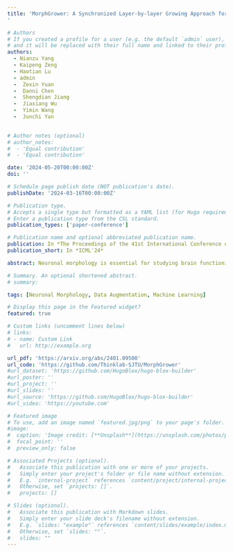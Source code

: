 ```yaml
---
title: 'MorphGrower: A Synchronized Layer-by-layer Growing Approach for Plausible Neuronal Morphology Generation
'

# Authors
# If you created a profile for a user (e.g. the default `admin` user), write the username (folder name) here
# and it will be replaced with their full name and linked to their profile.
authors:
  - Nianzu Yang
  - Kaipeng Zeng
  - Haotian Lu
  - admin
  -  Zexin Yuan
  -  Danni Chen
  -  Shengdian Jiang
  -  Jiaxiang Wu
  -  Yimin Wang
  -  Junchi Yan
  

# Author notes (optional)
# author_notes:
#  - 'Equal contribution'
#  - 'Equal contribution'

date: '2024-05-20T00:00:00Z'
doi: ''

# Schedule page publish date (NOT publication's date).
publishDate: '2024-03-16T00:00:00Z'

# Publication type.
# Accepts a single type but formatted as a YAML list (for Hugo requirements).
# Enter a publication type from the CSL standard.
publication_types: ['paper-conference']

# Publication name and optional abbreviated publication name.
publication: In *The Proceedings of the 41st International Conference on Machine Learning*
publication_short: In *ICML'24*

abstract: Neuronal morphology is essential for studying brain functioning and understanding neurodegenerative disorders. As acquiring real-world morphology data is expensive, computational approaches for morphology generation have been studied. Traditional methods heavily rely on expert-set rules and parameter tuning, making it difficult to generalize across different types of morphologies. Recently, MorphVAE was introduced as the sole learning-based method, but its generated morphologies lack plausibility, i.e., they do not appear realistic enough and most of the generated samples are topologically invalid. To fill this gap, this paper proposes **MorphGrower**, which mimicks the neuron natural growth mechanism for generation. Specifically, MorphGrower generates morphologies layer by layer, with each subsequent layer conditioned on the previously generated structure. During each layer generation, MorphGrower utilizes a pair of sibling branches as the basic generation block and generates branch pairs synchronously. This approach ensures topological validity and allows for fine-grained generation, thereby enhancing the realism of the final generated morphologies. Results on four real-world datasets demonstrate that MorphGrower outperforms MorphVAE by a notable margin. Importantly, the electrophysiological response simulation demonstrates the plausibility of our generated samples from a neuroscience perspective. Our code is available at https://github.com/Thinklab-SJTU/MorphGrower.

# Summary. An optional shortened abstract.
# summary: 

tags: [Neuronal Morphology, Data Augmentation, Machine Learning]

# Display this page in the Featured widget?
featured: true

# Custom links (uncomment lines below)
# links:
# - name: Custom Link
#   url: http://example.org

url_pdf: 'https://arxiv.org/abs/2401.09500'
url_code: 'https://github.com/Thinklab-SJTU/MorphGrower'
#url_dataset: 'https://github.com/HugoBlox/hugo-blox-builder'
#url_poster: ''
#url_project: ''
#url_slides: ''
#url_source: 'https://github.com/HugoBlox/hugo-blox-builder'
#url_video: 'https://youtube.com'

# Featured image
# To use, add an image named `featured.jpg/png` to your page's folder.
#image:
#  caption: 'Image credit: [**Unsplash**](https://unsplash.com/photos/pLCdAaMFLTE)'
#  focal_point: ''
#  preview_only: false

# Associated Projects (optional).
#   Associate this publication with one or more of your projects.
#   Simply enter your project's folder or file name without extension.
#   E.g. `internal-project` references `content/project/internal-project/index.md`.
#   Otherwise, set `projects: []`.
#   projects: []

# Slides (optional).
#   Associate this publication with Markdown slides.
#   Simply enter your slide deck's filename without extension.
#   E.g. `slides: "example"` references `content/slides/example/index.md`.
#   Otherwise, set `slides: ""`.
#   slides: ""
---
```

